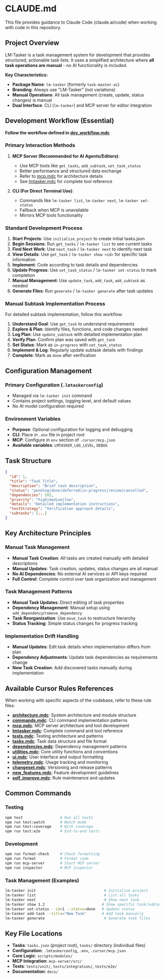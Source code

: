 # CLAUDE.md

This file provides guidance to Claude Code (claude.ai/code) when working with code in this repository.

## Project Overview

LM-Tasker is a task management system for development that provides structured, actionable task lists. It uses a simplified architecture where **all task operations are manual** - no AI functionality is included.

**Key Characteristics:**

- **Package Name**: `lm-tasker` (formerly `task-master-ai`)
- **Branding**: Always use "LM-Tasker" (not variations)
- **Manual Operations**: All task management (create, update, status changes) is manual
- **Dual Interface**: CLI (`lm-tasker`) and MCP server for editor integration

## Development Workflow (Essential)

**Follow the workflow defined in [dev_workflow.mdc](.cursor/rules/dev_workflow.mdc)**

### Primary Interaction Methods

1. **MCP Server (Recommended for AI Agents/Editors)**:

   - Use MCP tools like `get_tasks`, `add_subtask`, `set_task_status`
   - Better performance and structured data exchange
   - Refer to [mcp.mdc](.cursor/rules/mcp.mdc) for architecture details
   - See [lmtasker.mdc](.cursor/rules/lmtasker.mdc) for complete tool reference

2. **CLI (For Direct Terminal Use)**:
   - Commands like `lm-tasker list`, `lm-tasker next`, `lm-tasker set-status`
   - Fallback when MCP is unavailable
   - Mirrors MCP tools functionality

### Standard Development Process

1. **Start Projects**: Use `initialize_project` to create initial tasks.json
2. **Begin Sessions**: Run `get_tasks` / `lm-tasker list` to see current tasks
3. **Find Next Work**: Use `next_task` / `lm-tasker next` to identify next task
4. **View Details**: Use `get_task` / `lm-tasker show <id>` for specific task information
5. **Implement**: Code according to task details and dependencies
6. **Update Progress**: Use `set_task_status` / `lm-tasker set-status` to mark completion
7. **Manual Management**: Use `update_task`, `add_task`, `add_subtask` as needed
8. **Generate Files**: Run `generate` / `lm-tasker generate` after task updates

### Manual Subtask Implementation Process

For detailed subtask implementation, follow this workflow:

1. **Understand Goal**: Use `get_task` to understand requirements
2. **Explore & Plan**: Identify files, functions, and code changes needed
3. **Log Plan**: Use `update_subtask` with detailed implementation plan
4. **Verify Plan**: Confirm plan was saved with `get_task`
5. **Set Status**: Mark as `in-progress` with `set_task_status`
6. **Implement & Log**: Regularly update subtask details with findings
7. **Complete**: Mark as `done` after verification

## Configuration Management

### Primary Configuration (`.lmtaskerconfig`)

- Managed via `lm-tasker init` command
- Contains project settings, logging level, and default values
- No AI model configuration required

### Environment Variables

- **Purpose**: Optional configuration for logging and debugging
- **CLI**: Place in `.env` file in project root
- **MCP**: Configure in `env` section of `.cursor/mcp.json`
- **Available variables**: `LMTASKER_LOG_LEVEL`, `DEBUG`

## Task Structure

```json
{
  "id": 1,
  "title": "Task Title",
  "description": "Brief task description",
  "status": "pending|done|deferred|in-progress|review|cancelled",
  "dependencies": [0],
  "priority": "high|medium|low",
  "details": "Detailed implementation instructions",
  "testStrategy": "Verification approach details",
  "subtasks": [...]
}
```

## Key Architecture Principles

### Manual Task Management

- **Manual Task Creation**: All tasks are created manually with detailed descriptions
- **Manual Updates**: Task creation, updates, status changes are all manual
- **No AI Dependencies**: No external AI services or API keys required
- **Full Control**: Complete control over task organization and management

### Task Management Patterns

- **Manual Task Updates**: Direct editing of task properties
- **Dependency Management**: Manual setup using `add_dependency`/`remove_dependency`
- **Task Reorganization**: Use `move_task` to restructure hierarchy
- **Status Tracking**: Simple status changes for progress tracking

### Implementation Drift Handling

- **Manual Updates**: Edit task details when implementation differs from plan
- **Dependency Adjustments**: Update task dependencies as requirements change
- **New Task Creation**: Add discovered tasks manually during implementation

## Available Cursor Rules References

When working with specific aspects of the codebase, refer to these rule files:

- **[architecture.mdc](.cursor/rules/architecture.mdc)**: System architecture and module structure
- **[commands.mdc](.cursor/rules/commands.mdc)**: CLI command implementation patterns
- **[mcp.mdc](.cursor/rules/mcp.mdc)**: MCP server architecture and tool development
- **[lmtasker.mdc](.cursor/rules/lmtasker.mdc)**: Complete command and tool reference
- **[tests.mdc](.cursor/rules/tests.mdc)**: Testing architecture and patterns
- **[tasks.mdc](.cursor/rules/tasks.mdc)**: Task data structure and file format
- **[dependencies.mdc](.cursor/rules/dependencies.mdc)**: Dependency management patterns
- **[utilities.mdc](.cursor/rules/utilities.mdc)**: Core utility functions and conventions
- **[ui.mdc](.cursor/rules/ui.mdc)**: User interface and output formatting
- **[telemetry.mdc](.cursor/rules/telemetry.mdc)**: Usage tracking and monitoring
- **[changeset.mdc](.cursor/rules/changeset.mdc)**: Versioning and release patterns
- **[new_features.mdc](.cursor/rules/new_features.mdc)**: Feature development guidelines
- **[self_improve.mdc](.cursor/rules/self_improve.mdc)**: Rule maintenance and updates

## Common Commands

### Testing

```bash
npm test                 # Run all tests
npm run test:watch       # Watch mode
npm run test:coverage    # With coverage
npm run test:e2e         # End-to-end tests
```

### Development

```bash
npm run format-check     # Check formatting
npm run format           # Format code
npm run mcp-server       # Start MCP server
npm run inspector        # MCP inspector
```

### Task Management (Examples)

```bash
lm-tasker init                               # Initialize project
lm-tasker list                               # List all tasks
lm-tasker next                               # Show next task
lm-tasker show 1.2                          # Show specific task/subtask
lm-tasker set-status --id=1 --status=done   # Update status
lm-tasker add-task --title="New Task"       # Add task manually
lm-tasker generate                           # Generate task files
```

## Key File Locations

- **Tasks**: `tasks.json` (project root), `tasks/` directory (individual files)
- **Configuration**: `.lmtaskerconfig`, `.env`, `.cursor/mcp.json`
- **Core Logic**: `scripts/modules/`
- **MCP Integration**: `mcp-server/src/`
- **Tests**: `tests/unit/`, `tests/integration/`, `tests/e2e/`
- **Documentation**: `docs/`

